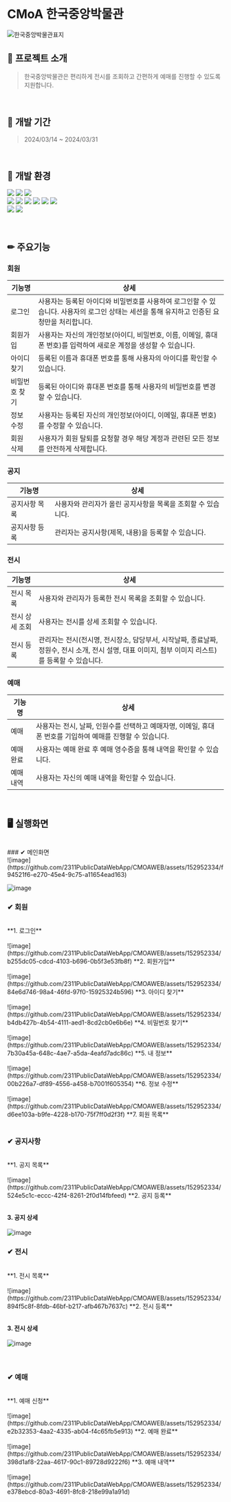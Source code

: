 CMoA 한국중앙박물관
============================
![한국중앙박물관표지](https://github.com/2311PublicDataWebApp/CMOAWEB/assets/152952334/c8b3c24c-f5cd-4153-b623-4d4f28182c29)
## 💬 프로젝트 소개
> 한국중앙박물관은 편리하게 전시를 조회하고 간편하게 예매를 진행할 수 있도록 지원합니다.

<br/>

## 📅 개발 기간
> 2024/03/14 ~ 2024/03/31

<br/>

## 🔧 개발 환경
<img src="https://img.shields.io/badge/Spring-#6DB33F?style=flat-square&logo=SpringBoot&logoColor=white"/> <img src="https://img.shields.io/badge/Oracle-F80000?style=flat-square&logo=oracle&logoColor=white"/> <img src="https://img.shields.io/badge/VISUAL STUDIO CODE-007ACC?style=flat-square&logo=visualstudiocode&logoColor=white"/>
<br/><img src="https://img.shields.io/badge/JAVA-F80000?style=flat-square&logo=&logoColor=white"/> <img src="https://img.shields.io/badge/MyBatis-111111?style=flat-square&logo=&logoColor=white"/> <img src="https://img.shields.io/badge/HTML5-E34F26?style=flat-square&logo=html5&logoColor=white"/> <img src="https://img.shields.io/badge/CSS3-1572B6?style=flat-square&logo=css3&logoColor=white"/> <img src="https://img.shields.io/badge/JavaScript-F7DF1E?style=flat-square&logo=javascript&logoColor=white"/> <img src="https://img.shields.io/badge/Apache Maven-C71A36?style=flat-square&logo=apachemaven&logoColor=white"/>
<br/><img src="https://img.shields.io/badge/GitHub-181717?style=flat-square&logo=github&logoColor=white"/> <img src="https://img.shields.io/badge/Bootstrap-7952B3?style=flat-square&logo=bootstrap&logoColor=white"/>

<br/>

## ✏ 주요기능
### 회원
|기능명|상세|
| ---- | -- |
| 로그인 | 사용자는 등록된 아이디와 비밀번호를 사용하여 로그인할 수 있습니다. 사용자의 로그인 상태는 세션을 통해 유지하고 인증된 요청만을 처리합니다. |
| 회원가입 | 사용자는 자신의 개인정보(아이디, 비밀번호, 이름, 이메일, 휴대폰 번호)를 입력하여 새로운 계정을 생성할 수 있습니다. |
| 아이디 찾기 | 등록된 이름과 휴대폰 번호를 통해 사용자의 아이디를 확인할 수 있습니다. |
| 비밀번호 찾기 | 등록된 아이디와 휴대폰 번호를 통해 사용자의 비밀번호를 변경할 수 있습니다. |
| 정보 수정 | 사용자는 등록된 자신의 개인정보(아이디, 이메일, 휴대폰 번호)를 수정할 수 있습니다. |
| 회원 삭제 | 사용자가 회원 탈퇴를 요청할 경우 해당 계정과 관련된 모든 정보를 안전하게 삭제합니다. |
### 공지
|기능명|상세|
| ---- | -- |
| 공지사항 목록 | 사용자와 관리자가 올린 공지사항을 목록을 조회할 수 있습니다. |
| 공지사항 등록 | 관리자는 공지사항(제목, 내용)을 등록할 수 있습니다. |
### 전시
|기능명|상세|
| ---- | -- |
| 전시 목록 | 사용자와 관리자가 등록한 전시 목록을 조회할 수 있습니다. |
| 전시 상세 조회 | 사용자는 전시를 상세 조회할 수 있습니다. |
| 전시 등록 | 관리자는 전시(전시명, 전시장소, 담당부서, 시작날짜, 종료날짜, 정원수, 전시 소개, 전시 설명, 대표 이미지, 첨부 이미지 리스트)를 등록할 수 있습니다. |
### 예매
|기능명|상세|
| ---- | -- |
| 예매 | 사용자는 전시, 날짜, 인원수를 선택하고 예매자명, 이메일, 휴대폰 번호를 기입하여 예매를 진행할 수 있습니다. |
| 예매 완료 | 사용자는 예매 완료 후 예매 영수증을 통해 내역을 확인할 수 있습니다. |
| 예매 내역 | 사용자는 자신의 예매 내역을 확인할 수 있습니다. |

<br/>

## 🖥 실행화면
<br/>
### ✔ 메인화면
<br/>
![image](https://github.com/2311PublicDataWebApp/CMOAWEB/assets/152952334/f94521f6-e270-45e4-9c75-a11654ead163)

![image](https://github.com/2311PublicDataWebApp/CMOAWEB/assets/152952334/def5611c-9bbc-441d-ba43-f012244f22e3)
<br/>
### ✔ 회원
<br/>
**1. 로그인** <br/><br/>
![image](https://github.com/2311PublicDataWebApp/CMOAWEB/assets/152952334/b255dc05-cdcd-4103-b696-0b5f3e53fb8f)
**2. 회원가입** <br/><br/>
![image](https://github.com/2311PublicDataWebApp/CMOAWEB/assets/152952334/84e6d746-98a4-46fd-97f0-15925324b596)
**3. 아이디 찾기** <br/><br/>
![image](https://github.com/2311PublicDataWebApp/CMOAWEB/assets/152952334/b4db427b-4b54-4111-aed1-8cd2cb0e6b6e)
**4. 비밀번호 찾기** <br/><br/>
![image](https://github.com/2311PublicDataWebApp/CMOAWEB/assets/152952334/7b30a45a-648c-4ae7-a5da-4eafd7adc86c)
**5. 내 정보** <br/><br/>
![image](https://github.com/2311PublicDataWebApp/CMOAWEB/assets/152952334/00b226a7-df89-4556-a458-b7001f605354)
**6. 정보 수정** <br/><br/>
![image](https://github.com/2311PublicDataWebApp/CMOAWEB/assets/152952334/d6ee103a-b9fe-4228-b170-75f7ff0d2f3f)
**7. 회원 목록** <br/><br/>


### ✔ 공지사항
<br/>
**1. 공지 목록** <br/><br/>
![image](https://github.com/2311PublicDataWebApp/CMOAWEB/assets/152952334/524e5c1c-eccc-42f4-8261-2f0d14fbfeed)
**2. 공지 등록** <br/><br/>

**3. 공지 상세** <br/><br/>
![image](https://github.com/2311PublicDataWebApp/CMOAWEB/assets/152952334/2fe46a21-9c10-4cd2-bcd1-7ba560a40b89)

### ✔ 전시
<br/>
**1. 전시 목록** <br/><br/>
![image](https://github.com/2311PublicDataWebApp/CMOAWEB/assets/152952334/894f5c8f-8fdb-46bf-b217-afb467b7637c)
**2. 전시 등록** <br/><br/>

**3. 전시 상세** <br/><br/>
![image](https://github.com/2311PublicDataWebApp/CMOAWEB/assets/152952334/80a53806-5049-4854-9aad-51136471ae28)
<br/><br/><br/>

### ✔ 예매
<br/>
**1. 예매 신청** <br/><br/>
![image](https://github.com/2311PublicDataWebApp/CMOAWEB/assets/152952334/e2b32353-4aa2-4335-ab04-f4c65fb5e913)
**2. 예매 완료** <br/><br/>
![image](https://github.com/2311PublicDataWebApp/CMOAWEB/assets/152952334/398d1af8-22aa-4617-90c1-89728d9222f6)
**3. 예매 내역** <br/><br/>
![image](https://github.com/2311PublicDataWebApp/CMOAWEB/assets/152952334/e378ebcd-80a3-4691-8fc8-218e99a1a91d)



<br/>

